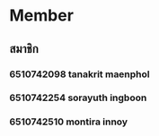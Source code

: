 # Member
## สมาชิก
### 6510742098 tanakrit maenphol
### 6510742254 sorayuth ingboon
### 6510742510 montira innoy
